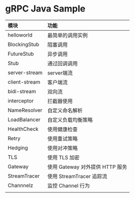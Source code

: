 # gRPC Java Sample 

|模块|功能|
|:--|:---|
|helloworld| 最简单的调用实例|
|BlockingStub| 阻塞调用|
|FutureStub| 异步调用|
|Stub|通过回调调用|
|server-stream|server端流|
|client-stream| 客户端流|
|bidi-stream| 双向流|
|interceptor|拦截器使用|
|NameResolver|自定义命名解析|
|LoadBalancer|自定义负载均衡策略|
|HealthCheck| 使用健康检查|
|Retry| 使用重试策略|
|Hedging|使用对冲策略|
|TLS|使用 TLS 加密|
|Gateway| 使用 Gateway 对外提供 HTTP 服务|
|StreamTracer| 使用 StreamTracer 追踪流|
|Channnelz| 监控 Channel 行为|
|||

